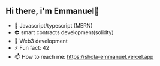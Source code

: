 ## Hi there, i'm Emmanuel👋

- 🤖 Javascript/typescript (MERN)
- 👽 smart contracts development(solidty)
- 🧩 Web3 development
- ⚡ Fun fact: 42
- 📫 How to reach me: https://shola-emmanuel.vercel.app
 
<!--
**shola-devv/shola-devv** is a ✨ _special_ ✨ repository because its `README.md` (this file) appears on your GitHub profile.

Here are some ideas to get you started:

- 🔭 I’m currently working on ...
- 🌱 I’m currently learning ...
- 👯 I’m looking to collaborate on ...
- 🤔 I’m looking for help with ...
- 💬 Ask me about ...
- 📫 How to reach me: https://shola-emmanuel.vercel.app
- 😄 Pronouns: js/ts
- ⚡ Fun fact: ...
-->
